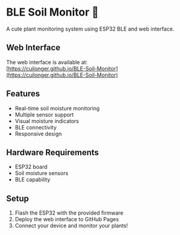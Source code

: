 # BLE Soil Monitor 🌱

A cute plant monitoring system using ESP32 BLE and web interface.

## Web Interface

The web interface is available at:  
[https://cuilonger.github.io/BLE-Soil-Monitor](https://cuilonger.github.io/BLE-Soil-Monitor)

## Features

- Real-time soil moisture monitoring
- Multiple sensor support
- Visual moisture indicators
- BLE connectivity
- Responsive design

## Hardware Requirements

- ESP32 board
- Soil moisture sensors
- BLE capability

## Setup

1. Flash the ESP32 with the provided firmware
2. Deploy the web interface to GitHub Pages
3. Connect your device and monitor your plants!
